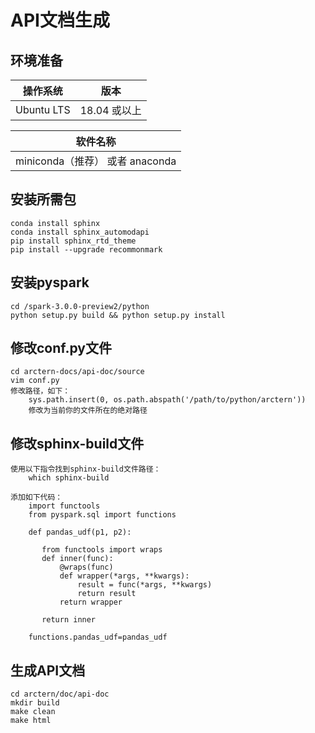 # API文档生成


## 环境准备

操作系统  | 版本
:-----------:|:----------:
Ubuntu LTS  | 18.04 或以上

|软件名称  |
|:-----------:|
|miniconda（推荐） 或者 anaconda  |

## 安装所需包
```
conda install sphinx
conda install sphinx_automodapi
pip install sphinx_rtd_theme
pip install --upgrade recommonmark
```

## 安装pyspark
```
cd /spark-3.0.0-preview2/python
python setup.py build && python setup.py install
```

## 修改conf.py文件
```
cd arctern-docs/api-doc/source
vim conf.py
修改路径，如下：
    sys.path.insert(0, os.path.abspath('/path/to/python/arctern'))
	修改为当前你的文件所在的绝对路径
```

## 修改sphinx-build文件
```
使用以下指令找到sphinx-build文件路径：
    which sphinx-build
	
添加如下代码：
    import functools
    from pyspark.sql import functions

    def pandas_udf(p1, p2):

       from functools import wraps
       def inner(func):
           @wraps(func)
           def wrapper(*args, **kwargs):
               result = func(*args, **kwargs)
               return result
           return wrapper

       return inner

    functions.pandas_udf=pandas_udf
```

## 生成API文档
```
cd arctern/doc/api-doc
mkdir build
make clean
make html
```
